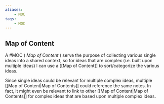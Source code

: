 ```yaml
---
aliases:
    - MOC
tags:
    - MOC
---
```

## Map of Content
A #MOC ( *Map of Content* ) serve the purpose of collecting various single ideas into a shared context, so for ideas that are complex (i.e. built upon multiple ideas) I can use a [[Map of Content]]  to sort/categorize the various ideas.

Since single ideas could be relevant for multiple complex ideas, multiple [[Map of Content|Map of Contents]] could reference the same notes.
In fact, it might even be relevant to link to other [[Map of Content|Map of Contents]] for complex ideas that are based upon multiple complex ideas.